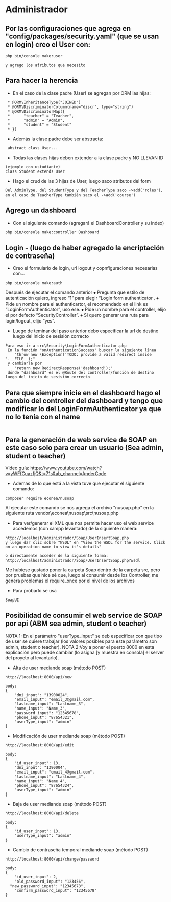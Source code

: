 # Administrador

## Por las configuraciones que agrega en "config/packages/security.yaml" (que se usan en login)  creo el User con:
```
php bin/console make:user

y agrego los atributos que necesito
```


## Para hacer la herencia
- En el caso de la clase padre (User) se agregan por ORM las hijas:
```
 * @ORM\InheritanceType("JOINED")
 * @ORM\DiscriminatorColumn(name="discr", type="string")
 * @ORM\DiscriminatorMap({
 *      "teacher" = "Teacher",
 *      "admin" = "Admin",
 *      "student" = "Student"
 * })
```
 - Además la clase padre debe ser abstracta:
```
 abstract class User...
```
- Todas las clases hijas deben extender a la clase padre y NO LLEVAN ID
``` 
(ejemplo con ustudiante)
class Student extends User

```

- Hago el crud de las 3 hijas de User, luego saco atributos del form 
``` 
Del AdminType, del StudentType y del TeacherType saco ->add('roles'), en el caso de TeacherType también saco el ->add('course')
```

## Agrego un dashboard 
- Con el siguiente comando (agregará el DashboardController y su index)
```
php bin/console make:controller Dashboard
```

## Login - (luego de haber agregado la encriptación de contraseña)
- Creo el formulario de login, url logout y copnfiguraciones necesarias con...
```
php bin/console make:auth
```
Después de ejecutar el comando anterior
⦁	Pregunta que estilo de autenticación quiero, ingreso “1” para elegir “Login form authenticator .
⦁	Pide un nombre para el authenticartor, el recomendado en el link es “LoginFormAuthenticator”, uso ese. 
⦁	Pide un nombre para el  controller, elijo el por defecto “SecurityController”.
⦁	Si quero generar una ruta para login/logout, elijo “yes”.

- Luego de teminar del paso anterior debo especificar la url de destino luego del inicio de sesisión correcto
```
Para eso ir a src\Security\LoginFormAuthenticator.php
 En la función "onAuthenticationSuccess" buscar la siguiente línea 
    "throw new \Exception('TODO: provide a valid redirect inside '.__FILE__);"
 y cambiarla por 
    "return new RedirectResponse('dashboard');" 
 dónde "dashboard" es el @Route del controller/función de destino luego del inicio de sesisión correcto     
```
## Para que siempre inicie en el dashboard hago el cambio del controller del dashboard y tengo que modificar lo del LoginFormAuthenticator ya que no lo tenía con el name
```
```

## Para la generación de web service de SOAP en este caso solo para crear un usuario (Sea admin, student o teacher)
   Video guía: https://www.youtube.com/watch?v=yWFfCuazfjQ&t=71s&ab_channel=AnderCode

- Además de lo que está a la vista tuve que ejecutar el siguiente comando:
```
composer require econea/nusoap
```
Al ejecutar este comando se nos agrega el archivo "nusoap.php" en la siguiente ruta vendor\econea\nusoap\src\nusoap.php

- Para ver/generar el XML que nos permite hacer uso el web service accedemos (con xampp levantado) de la siguiente manera:
```
http://localhost/administrador/Soap/UserInsertSoap.php
y luego dar clic sobre "WSDL" en "View the WSDL for the service. Click on an operation name to view it's details"

o directamente acceder de la siguiente forma:
http://localhost/administrador/Soap/UserInsertSoap.php?wsdl
```
Me hubiese gustado poner la carpeta Soap dentro de la carpeta src, pero por pruebas que hice sé que, luego al consumir desde los Controller, me genera problemas el require_once por el nivel de los archivos
- Para probarlo se usa
```
SoapUI
```

## Posibilidad de consumir el web service de SOAP por api (ABM sea admin, student o teacher)
   NOTA 1: En el parámetro "userType_input" se deb especificar con que tipo de user se quiere trabajar (los valores posibles para este parámetro son admin, student o teacher). 
   NOTA 2:Voy a poner el puerto 8000 en esta explicación pero puede cambiar (lo asigna [y muestra en consola] el server del proyeto al levantarlo).

- Alta de user mediande soap (método POST)
```
http://localhost:8000/api/new

body:
{
	"dni_input": "13900024",
	"email_input": "email_3@gmail.com",
	"lastname_input": "Lastname_3",
	"name_input": "Name_3",
	"password_input": "12345678",
	"phone_input": "87654321",
	"userType_input": "admin"
}
```
- Modificación de user mediande soap (método POST)
```
http://localhost:8000/api/edit

body:
{
	"id_user_input": 13,
	"dni_input": "1390004",
	"email_input": "email_4@gmail.com",
	"lastname_input": "Lastname_4",
	"name_input": "Name_4",
	"phone_input": "87654324",
	"userType_input": "admin"
}
```
- Baja de user mediande soap (método POST)
```
http://localhost:8000/api/delete

body:
{
	"id_user_input": 13,
	"userType_input": "admin"
}
```
- Cambio de contraseña temporal mediande soap (método POST)
```
http://localhost:8000/api/change/password

body:
{
	"id_user_input": 2,
	"old_password_input": "123456",
  "new_password_input": "12345678",
	"confirm_password_input": "12345678"
}
```